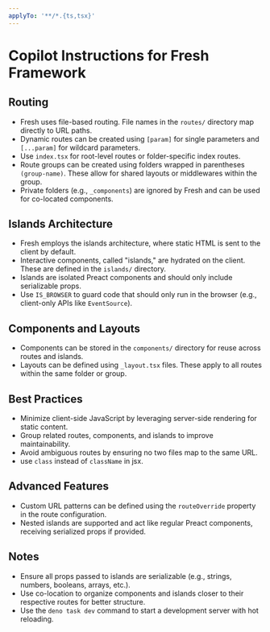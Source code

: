 ```yaml
---
applyTo: '**/*.{ts,tsx}'
---
```


# Copilot Instructions for Fresh Framework

## Routing

- Fresh uses file-based routing. File names in the `routes/` directory map
  directly to URL paths.
- Dynamic routes can be created using `[param]` for single parameters and
  `[...param]` for wildcard parameters.
- Use `index.tsx` for root-level routes or folder-specific index routes.
- Route groups can be created using folders wrapped in parentheses
  `(group-name)`. These allow for shared layouts or middlewares within the
  group.
- Private folders (e.g., `_components`) are ignored by Fresh and can be used for
  co-located components.

## Islands Architecture

- Fresh employs the islands architecture, where static HTML is sent to the
  client by default.
- Interactive components, called "islands," are hydrated on the client. These
  are defined in the `islands/` directory.
- Islands are isolated Preact components and should only include serializable
  props.
- Use `IS_BROWSER` to guard code that should only run in the browser (e.g.,
  client-only APIs like `EventSource`).

## Components and Layouts

- Components can be stored in the `components/` directory for reuse across
  routes and islands.
- Layouts can be defined using `_layout.tsx` files. These apply to all routes
  within the same folder or group.

## Best Practices

- Minimize client-side JavaScript by leveraging server-side rendering for static
  content.
- Group related routes, components, and islands to improve maintainability.
- Avoid ambiguous routes by ensuring no two files map to the same URL.
- use `class` instead of `className` in jsx.

## Advanced Features

- Custom URL patterns can be defined using the `routeOverride` property in the
  route configuration.
- Nested islands are supported and act like regular Preact components, receiving
  serialized props if provided.

## Notes

- Ensure all props passed to islands are serializable (e.g., strings, numbers,
  booleans, arrays, etc.).
- Use co-location to organize components and islands closer to their respective
  routes for better structure.
- Use the `deno task dev` command to start a development server with hot reloading.
